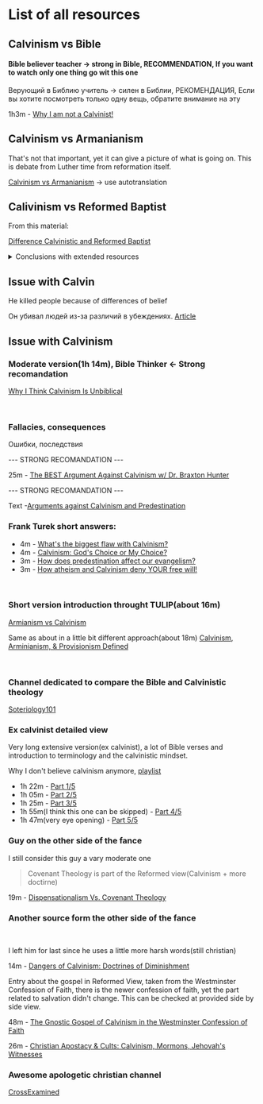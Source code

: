 
# List of all resources


## Calvinism vs Bible

#### Bible believer teacher -> strong in Bible, RECOMMENDATION, If you want to watch only one thing go wit this one
Верующий в Библию учитель -> силен в Библии, РЕКОМЕНДАЦИЯ, Если вы хотите посмотреть только одну вещь, обратите внимание на эту

1h3m - [Why I am not a Calvinist!](https://www.youtube.com/watch?v=q1mKtq1BBDA)

## Calvinism vs Armanianism

That's not that important, yet it can give a picture of what is going on. This is debate from Luther time from reformation itself.

[Calvinism vs Armanianism](https://www.youtube.com/watch?v=_Q4Z66lF2CA) -> use autotranslation

## Calivinism vs Reformed Baptist

From this material:

[Difference Calvinistic and Reformed Baptist](https://www.youtube.com/watch?v=GFss0HajBZQ)


<details>

<summary>Conclusions with extended resources</summary>

<br>

Calvinism holds to (Bible +) [TULIP](https://www.learnreligions.com/five-point-calvinism-700356) <- link

Reformed holds to something more, seems like they might hold mostly to(Bible +): 

- [The 1689 baptist confession of faith](https://www.the1689confession.com/) 
- Or the older version: [Westminster Confession of Faith – 1646](https://www.freepresbyterian.org/wcf/)

Here is a fulls list of differences between the 2
[1689 vs 1646](https://www.proginosko.com/docs/wcf_lbcf.html)

Notes:

- Calvinism is something smaller(at least it seam to subscribe to less doctrine) than Reformed Baptists(Both confessions seem to contain full TULIP + more) 


</details>

## Issue with Calvin

He killed people because of differences of belief 

Он убивал людей из-за различий в убеждениях.
[Article](https://www.reenactingtheway.com/blog/john-calvin-had-people-killed-and-bad-bible-interpretation-justified-it)

## Issue with Calvinism

### Moderate version(1h 14m), Bible Thinker <- Strong recomandation

[Why I Think Calvinism Is Unbiblical](https://www.youtube.com/watch?v=2i8AzjxwhSU)

<br>

### Fallacies, consequences
Ошибки, последствия

--- STRONG RECOMANDATION ---

25m - [The BEST Argument Against Calvinism w/ Dr. Braxton Hunter](https://www.youtube.com/watch?v=JJWIWv69D_0)

--- STRONG RECOMANDATION ---

Text -[Arguments against Calvinism and Predestination](https://people.cs.ksu.edu/~bbp9857/calvinism.html)


### Frank Turek short answers:

- 4m - [What's the biggest flaw with Calvinism?](https://www.youtube.com/watch?v=DTJFWbPEfQU)
- 4m - [Calvinism: God's Choice or My Choice?](https://www.youtube.com/watch?v=Y9vC1nHHNbM)
- 3m - [How does predestination affect our evangelism?](https://www.youtube.com/watch?v=KYqZGk4ts0o)
- 3m - [How atheism and Calvinism deny YOUR free will!](https://www.youtube.com/watch?v=A1i_6E3STUI)


<br>

### Short version introduction throught TULIP(about 16m)

[Armianism vs Calvinism](https://www.youtube.com/watch?v=CwTUwNUB9_M)

Same as about in a little bit different approach(about 18m)
[Calvinism, Arminianism, & Provisionism Defined](https://www.youtube.com/watch?v=prfSlHNBRsk)

<br>

### Channel dedicated to compare the Bible and Calvinistic theology

[Soteriology101](https://www.youtube.com/@Soteriology101)


### Ex calvinist detailed view
Very long extensive version(ex calvinist), a lot of Bible verses and introduction to terminology and the calvinistic mindset.

Why I don't believe calvinism anymore, [playlist](https://www.youtube.com/watch?v=4KkIM_ZX1P8&list=PL_zUR_mg7hKUsw6OB0fJtNM0aeQ6ycefX)

- 1h 22m - [Part 1/5](https://www.youtube.com/watch?v=4KkIM_ZX1P8)
- 1h 05m - [Part 2/5](https://www.youtube.com/watch?v=WMZhcj62E0Y) 
- 1h 25m - [Part 3/5](https://www.youtube.com/watch?v=8Qc-qQ4OpuI)
- 1h 55m(I think this one can be skipped) - [Part 4/5](https://www.youtube.com/watch?v=ljA9TamKhZA)
- 1h 47m(very eye opening) - [Part 5/5](https://www.youtube.com/watch?v=O5J_8-g7YZs) 


### Guy on the other side of the fance

I still consider this guy a vary moderate one

> Covenant Theology is part of the Reformed view(Calvinism + more doctirne)

19m - [Dispensationalism Vs. Covenant Theology](https://www.youtube.com/watch?v=Q5E1FA5kCFk)


### Another source form the other side of the fance


<br>

I left him for last since he uses a little more harsh words(still christian)

14m - [Dangers of Calvinism: Doctrines of Diminishment](https://www.youtube.com/watch?v=KCbOFiEOAGE)

Entry about the gospel in Reformed View, taken from the Westminster Confession of Faith, there is the newer confession of faith, yet the part related to salvation didn't change.
This can be checked at provided side by side view.

48m - [The Gnostic Gospel of Calvinism in the Westminster Confession of Faith](https://www.youtube.com/watch?v=hwm35T5jLJU)

26m - [Christian Apostacy & Cults: Calvinism, Mormons, Jehovah's Witnesses](https://www.youtube.com/watch?v=bm1UAoDohf0)

### Awesome apologetic christian channel

[CrossExamined](https://www.youtube.com/@CrossExamined)
